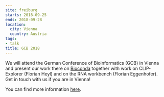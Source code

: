 ```yaml
---
site: freiburg
starts: 2018-09-25
ends: 2018-09-28
location:
  city: Vienna
  country: Austria
tags:
- talk
title: GCB 2018
---
```


We will attend the German Conference of Bioinformatics (GCB) in Vienna and present our work there on [Bioconda](https://bioconda.github.io/) together with work on CLIP-Explorer (Florian Heyl) and on the RNA workbench (Florian Eggenhofer). Get in touch with us if you are in Vienna!

You can find more information [here](https://gcb2018.csb.univie.ac.at).
